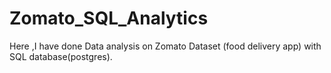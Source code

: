# Zomato_SQL_Analytics
Here ,I have done Data analysis on Zomato Dataset (food delivery app) with SQL database(postgres).  
